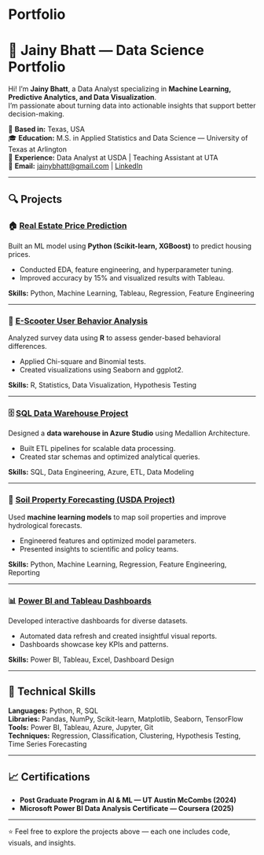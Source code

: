 # Portfolio
# 🌟 Jainy Bhatt — Data Science Portfolio

Hi! I’m **Jainy Bhatt**, a Data Analyst specializing in **Machine Learning, Predictive Analytics, and Data Visualization**.  
I’m passionate about turning data into actionable insights that support better decision-making.

📍 **Based in:** Texas, USA  
🎓 **Education:** M.S. in Applied Statistics and Data Science — University of Texas at Arlington  
💼 **Experience:** Data Analyst at USDA | Teaching Assistant at UTA  
📧 **Email:** jainybhatt@gmail.com | [LinkedIn](https://www.linkedin.com/in/jainybhatt/)

---

## 🔍 Projects

### 🏠 [Real Estate Price Prediction](./1_RealEstate_Price_Prediction)
Built an ML model using **Python (Scikit-learn, XGBoost)** to predict housing prices.  
- Conducted EDA, feature engineering, and hyperparameter tuning.  
- Improved accuracy by 15% and visualized results with Tableau.

**Skills:** Python, Machine Learning, Tableau, Regression, Feature Engineering

---

### 🛴 [E-Scooter User Behavior Analysis](./2_Escooter_Gender_Analysis)
Analyzed survey data using **R** to assess gender-based behavioral differences.  
- Applied Chi-square and Binomial tests.  
- Created visualizations using Seaborn and ggplot2.

**Skills:** R, Statistics, Data Visualization, Hypothesis Testing

---

### 🗄️ [SQL Data Warehouse Project](./3_SQL_Data_Warehouse)
Designed a **data warehouse in Azure Studio** using Medallion Architecture.  
- Built ETL pipelines for scalable data processing.  
- Created star schemas and optimized analytical queries.

**Skills:** SQL, Data Engineering, Azure, ETL, Data Modeling

---

### 🌾 [Soil Property Forecasting (USDA Project)](./4_Forecasting_Soil_Properties)
Used **machine learning models** to map soil properties and improve hydrological forecasts.  
- Engineered features and optimized model parameters.  
- Presented insights to scientific and policy teams.

**Skills:** Python, Machine Learning, Regression, Feature Engineering, Reporting

---

### 📊 [Power BI and Tableau Dashboards](./5_PowerBI_Tableau_Dashboards)
Developed interactive dashboards for diverse datasets.  
- Automated data refresh and created insightful visual reports.  
- Dashboards showcase key KPIs and patterns.

**Skills:** Power BI, Tableau, Excel, Dashboard Design

---

## 🧠 Technical Skills

**Languages:** Python, R, SQL  
**Libraries:** Pandas, NumPy, Scikit-learn, Matplotlib, Seaborn, TensorFlow  
**Tools:** Power BI, Tableau, Azure, Jupyter, Git  
**Techniques:** Regression, Classification, Clustering, Hypothesis Testing, Time Series Forecasting

---

## 📈 Certifications

- **Post Graduate Program in AI & ML — UT Austin McCombs (2024)**
- **Microsoft Power BI Data Analysis Certificate — Coursera (2025)**

---

⭐ Feel free to explore the projects above — each one includes code, visuals, and insights.
